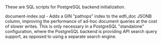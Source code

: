 These are SQL scripts for PostgreSQL backend initialization.

document-index.sql - Adds a GIN "pathops" index to the edfi_doc JSONB column, improving the
                     performance of ad-hoc document queries at the cost of slower writes.
                     This is only necessary in a PostgreSQL "standalone" configuration,
                     where the PostgreSQL backend is providing API search query support,
                     as opposed to using a separate search engine.